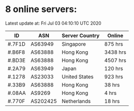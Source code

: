 # 8 online servers:

Latest update at: Fri Jul 03 04:10:10 UTC 2020

| ID | ASN | Server Country | Online |
| -- | --- | -------------- | ------ |
| #.7F1D | AS63949 | Singapore | 875 hrs |
| #.B6F8 | AS63888 | Hong Kong | 3438 hrs |
| #.BD3E | AS63888 | Hong Kong | 4507 hrs |
| #.2A79 | AS63949 | Japan | 120 hrs |
| #.1278 | AS23033 | United States | 923 hrs |
| #.33B9 | AS63888 | Hong Kong | 38 hrs |
| #.08AA | AS9269 | Hong Kong | 4 hrs |
| #.770F | AS202425 | Netherlands | 18 hrs |

